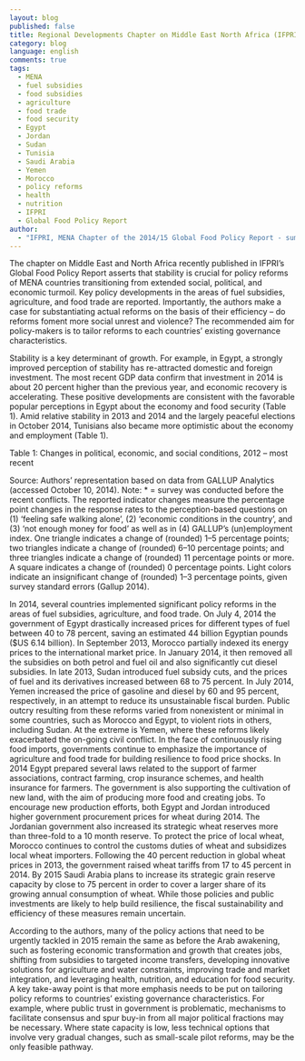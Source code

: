 ```yaml
---
layout: blog
published: false
title: Regional Developments Chapter on Middle East North Africa (IFPRI Global Food Policy Report)
category: blog
language: english
comments: true
tags: 
  - MENA
  - fuel subsidies
  - food subsidies
  - agriculture
  - food trade
  - food security
  - Egypt
  - Jordan
  - Sudan
  - Tunisia
  - Saudi Arabia
  - Yemen
  - Morocco
  - policy reforms
  - health
  - nutrition
  - IFPRI
  - Global Food Policy Report
author: 
  - "IFPRI, MENA Chapter of the 2014/15 Global Food Policy Report - summarized by Jacopo Bordignon"
---
```


The chapter on Middle East and North Africa recently published in IFPRI’s Global Food Policy Report asserts that stability is crucial for policy reforms of MENA countries transitioning from extended social, political, and economic turmoil. Key policy developments in the areas of fuel subsidies, agriculture, and food trade are reported. Importantly, the authors make a case for substantiating actual reforms on the basis of their efficiency – do reforms foment more social unrest and violence? The recommended aim for policy-makers is to tailor reforms to each countries’ existing governance characteristics. 

Stability is a key determinant of growth. For example, in Egypt, a strongly improved perception of stability has re-attracted domestic and foreign investment. The most recent GDP data confirm that investment in 2014 is about 20 percent higher than the previous year, and economic recovery is accelerating. These positive developments are consistent with the favorable popular perceptions in Egypt about the economy and food security (Table 1). Amid relative stability in 2013 and 2014 and the largely peaceful elections in October 2014, Tunisians also became more optimistic about the economy and employment (Table 1).

Table 1: Changes in political, economic, and social conditions, 2012 – most recent

Source: Authors’ representation based on data from GALLUP Analytics (accessed October 10, 2014).
Note: * = survey was conducted before the recent conflicts. The reported indicator changes measure the percentage point changes in the response rates to the perception-based questions on (1) ‘feeling safe walking alone’, (2) ‘economic conditions in the country’, and (3) ‘not enough money for food’ as well as in (4) GALLUP’s (un)employment index. One triangle indicates a change of (rounded) 1–5 percentage points; two triangles indicate a change of (rounded) 6–10 percentage points; and three triangles indicate a change of (rounded) 11 percentage points or more. A square indicates a change of (rounded) 0 percentage points. Light colors indicate an insignificant change of (rounded) 1–3 percentage points, given survey standard errors (Gallup 2014).


In 2014, several countries implemented significant policy reforms in the areas of fuel subsidies, agriculture, and food trade. On July 4, 2014 the government of Egypt drastically increased prices for different types of fuel between 40 to 78 percent, saving an estimated 44 billion Egyptian pounds ($US 6.14 billion). In September 2013, Morocco partially indexed its energy prices to the international market price. In January 2014, it then removed all the subsidies on both petrol and fuel oil and also significantly cut diesel subsidies. In late 2013, Sudan introduced fuel subsidy cuts, and the prices of fuel and its derivatives increased between 68 to 75 percent. In July 2014, Yemen increased the price of gasoline and diesel by 60 and 95 percent, respectively, in an attempt to reduce its unsustainable fiscal burden. Public outcry resulting from these reforms varied from nonexistent or minimal in some countries, such as Morocco and Egypt, to violent riots in others, including Sudan. At the extreme is Yemen, where these reforms likely exacerbated the on-going civil conflict. In the face of continuously rising food imports, governments continue to emphasize the importance of agriculture and food trade for building resilience to food price shocks. In 2014 Egypt prepared several laws related to the support of farmer associations, contract farming, crop insurance schemes, and health insurance for farmers. The government is also supporting the cultivation of new land, with the aim of producing more food and creating jobs. To encourage new production efforts, both Egypt and Jordan introduced higher government procurement prices for wheat during 2014. The Jordanian government also increased its strategic wheat reserves more than three-fold to a 10 month reserve. To protect the price of local wheat, Morocco continues to control the customs duties of wheat and subsidizes local wheat importers. Following the 40 percent reduction in global wheat prices in 2013, the government raised wheat tariffs from 17 to 45 percent in 2014. By 2015 Saudi Arabia plans to increase its strategic grain reserve capacity by close to 75 percent in order to cover a larger share of its growing annual consumption of wheat. While those policies and public investments are likely to help build resilience, the fiscal sustainability and efficiency of these measures remain uncertain. 

According to the authors, many of the policy actions that need to be urgently tackled in 2015 remain the same as before the Arab awakening, such as fostering economic transformation and growth that creates jobs, shifting from subsidies to targeted income transfers, developing innovative solutions for agriculture and water constraints, improving trade and market integration, and leveraging health, nutrition, and education for food security. 
A key take-away point is that more emphasis needs to be put on tailoring policy reforms to countries’ existing governance characteristics. For example, where public trust in government is problematic, mechanisms to facilitate consensus and spur buy-in from all major political fractions may be necessary. Where state capacity is low, less technical options that involve very gradual changes, such as small-scale pilot reforms, may be the only feasible pathway. 
